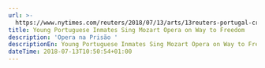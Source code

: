 ```yaml
---
url: >-
  https://www.nytimes.com/reuters/2018/07/13/arts/13reuters-portugal-crime-opera.html
title: Young Portuguese Inmates Sing Mozart Opera on Way to Freedom
description: 'Opera na Prisão '
descriptionEn: Young Portuguese Inmates Sing Mozart Opera on Way to Freedom
dateTime: 2018-07-13T10:50:54+01:00
---
```



